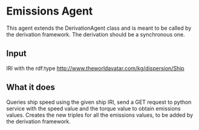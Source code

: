 # Emissions Agent
This agent extends the DerivationAgent class and is meant to be called by the derivation framework. The derivation should be a synchronous one.

## Input
IRI with the rdf:type http://www.theworldavatar.com/kg/dispersion/Ship

## What it does
Queries ship speed using the given ship IRI, send a GET request to python service with the speed value and the torque value to obtain emissions values. Creates the new triples for all the emissions values, to be added by the derivation framework.

